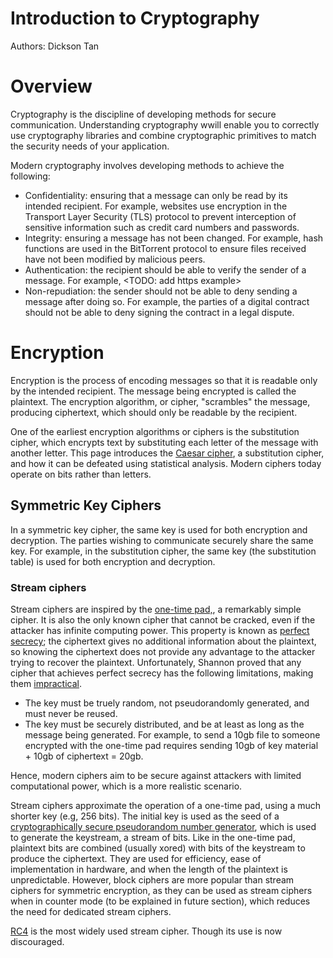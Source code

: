 # Introduction to Cryptography

Authors: Dickson Tan

# Overview

Cryptography is the discipline of developing methods for secure communication. 
Understanding cryptography wwill enable you to correctly use cryptography libraries and combine cryptographic primitives to match the security needs of your application.

Modern cryptography involves developing methods to achieve the following:

* Confidentiality: ensuring that a message can only be read by its intended recipient. For example, websites use encryption in the Transport Layer Security (TLS) protocol to prevent interception of sensitive information such as credit card numbers and passwords.
* Integrity: ensuring a message has not been changed. For example, hash functions are used in the BitTorrent protocol to ensure files received have not been modified by malicious peers.
* Authentication: the recipient should be able to verify the sender of a message. For example, <TODO: add https example>
* Non-repudiation: the sender should not be able to deny sending a message after doing so. For example, the parties of a digital contract should not be able to deny signing the contract in a legal dispute.

# Encryption

Encryption is the process of encoding messages so that it is readable only by the intended recipient. The message being encrypted is called the plaintext. The encryption algorithm, or cipher, "scrambles" the message, producing ciphertext, which should only be readable by the recipient.

One of the earliest encryption algorithms or ciphers is the substitution cipher, which encrypts text by substituting each letter of the message with another letter. This page introduces the [Caesar cipher](http://www.cs.trincoll.edu/~crypto/historical/caesar.html), a substitution cipher, and how it can be defeated using statistical analysis. 
Modern ciphers today operate on bits rather than letters.

## Symmetric Key Ciphers

In a symmetric key cipher, the same key is used for both encryption and decryption. 
The parties wishing to communicate securely share the same key. For example, in the substitution cipher, the same key (the substitution table) is used for both encryption and decryption.

### Stream ciphers

Stream ciphers are inspired by the [one-time pad,](https://en.wikipedia.org/wiki/One-time_pad), a remarkably simple cipher. 
It is also the only known cipher that cannot be cracked, even if the attacker has infinite computing power. 
This property is known as [perfect secrecy](https://crypto.stackexchange.com/questions/3896/simply-put-what-does-perfect-secrecy-mean); the ciphertext gives no additional information about the plaintext, so knowing the ciphertext does not provide any advantage to the attacker trying to recover the plaintext.
Unfortunately, Shannon proved that any cipher that achieves perfect secrecy has the following limitations, making them [impractical](https://www.schneier.com/crypto-gram/archives/2002/1015.html#7).

* The key must be truely random, not pseudorandomly generated, and must never be reused.
* The key must be securely distributed, and be at least as long as the message being generated. For example, to send a 10gb file to someone encrypted with the one-time pad requires sending 10gb of key material + 10gb of ciphertext = 20gb.

Hence, modern ciphers aim to be secure against attackers with limited computational power, which is a more realistic scenario.

Stream ciphers approximate the operation of a one-time pad, using a much shorter key (e.g, 256 bits). 
The initial key is used as the seed of a [cryptographically secure pseudorandom number generator](https://en.wikipedia.org/wiki/Cryptographically_secure_pseudorandom_number_generator), which is used to generate the keystream, a stream of bits. 
Like in the one-time pad, plaintext bits are combined (usually xored) with bits of the keystream to produce the ciphertext. 
They are used for efficiency, ease of implementation in hardware, and when the length of the plaintext is unpredictable. 
However, block ciphers are more popular than stream ciphers for symmetric encryption, as they can be used as stream ciphers when in counter mode (to be explained in future section), which reduces the need for dedicated stream ciphers.

[RC4](https://en.wikipedia.org/wiki/RC4) is the most widely used stream cipher. Though its use is now discouraged. 